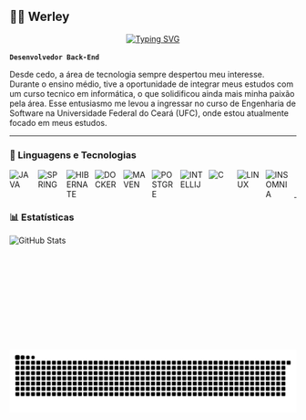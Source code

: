 ## 👨‍💻 Werley

<div align="center">
  <a href="https://git.io/typing-svg">
    <img src="https://readme-typing-svg.demolab.com?font=Fira+Code&weight=500&size=22&pause=1000&color=FF00F6&center=true&vCenter=true&random=false&width=524&lines=%E2%8A%B9+Bem+vindo+ao+meu+perfil!+%CB%99%E1%B5%95%CB%99+%E2%8A%B9+" alt="Typing SVG">
  </a>
</div>

**`Desenvolvedor Back-End`**

Desde cedo, a área de tecnologia sempre despertou meu interesse. Durante o ensino médio, tive a oportunidade de integrar meus estudos com um curso tecnico em informática, o que solidificou ainda mais minha paixão pela área. Esse entusiasmo me levou a ingressar no curso de Engenharia de Software na Universidade Federal do Ceará (UFC), onde estou atualmente focado em meus estudos.

---

### 🤖 Linguagens e Tecnologias
<p>
   <img
     align="left"
     alt="JAVA"
     title="JAVA"
     width="40px"
     style="padding-right: 10px;"
     src="https://cdn.jsdelivr.net/gh/devicons/devicon@latest/icons/java/java-original.svg"
   />
   <img
     align="left"
     alt="SPRING"
     title="SPRING"
     width="40px"
     style="padding-right: 10px;"
     src="https://cdn.jsdelivr.net/gh/devicons/devicon@latest/icons/spring/spring-original.svg"
   />
   <img
     align="left"
     alt="HIBERNATE"
     title="HIBERNATE"
     width="40px"
     style="padding-right: 10px;"
     src="https://cdn.jsdelivr.net/gh/devicons/devicon@latest/icons/hibernate/hibernate-original.svg"
   />
   <img
     align="left"
     alt="DOCKER"
     title="DOCKER"
     width="40px"
     style="padding-right: 10px;"
     src="https://cdn.jsdelivr.net/gh/devicons/devicon@latest/icons/docker/docker-original.svg"
   />
   <img
     align="left"
     alt="MAVEN"
     title="MAVEN"
     width="40px"
     style="padding-right: 10px;"
     src="https://cdn.jsdelivr.net/gh/devicons/devicon@latest/icons/maven/maven-original.svg"
   />
   <img
     align="left"
     alt="POSTGRE"
     title="POSTGRE"
     width="40px"
     style="padding-right: 10px;"
     src="https://cdn.jsdelivr.net/gh/devicons/devicon@latest/icons/postgresql/postgresql-original.svg"
   />
   <img
     align="left"
     alt="INTELLIJ"
     title="INTELLIJ"
     width="40px"
     style="padding-right: 10px;"
     src="https://cdn.jsdelivr.net/gh/devicons/devicon@latest/icons/intellij/intellij-original.svg"
   />
   <img
     align="left"
     alt="C"
     title="C"
     width="40px"
     style="padding-right: 10px;"
     src="https://cdn.jsdelivr.net/gh/devicons/devicon@latest/icons/c/c-original.svg"
   />
   <img
     align="left"
     alt="LINUX"
     title="LINUX"
     width="40px"
     style="padding-right: 10px;"
     src="https://cdn.jsdelivr.net/gh/devicons/devicon@latest/icons/linux/linux-original.svg"
   />
   <img
     align="left"
     alt="INSOMNIA"
     title="INSOMNIA"
     width="40px"
     style="padding-right: 10px;"
     src="https://cdn.jsdelivr.net/gh/devicons/devicon@latest/icons/insomnia/insomnia-original.svg"
   />
</p>

<br/>
<br/>

---

### 📊 Estatísticas
<p>
  <img 
    align="left" 
    alt="GitHub Stats" 
    height="200" 
    style="padding-right: 10px;" 
    src="https://github-readme-stats.vercel.app/api?username=Werley-08&show_icons=true&theme=tokyonight&include_all_commits=true&locale=pt-br" 
  />
</p>

<picture align="center">
  <source media="(prefers-color-scheme: dark)" srcset="https://raw.githubusercontent.com/Werley-08/Werley-08/output/github-contribution-grid-snake-dark.svg">
  <source media="(prefers-color-scheme: light)" srcset="https://raw.githubusercontent.com/Werley-08/Werley-08/output/github-contribution-grid-snake-dark.svg">
  <img align="center" alt="github contribution grid snake animation" src="https://raw.githubusercontent.com/Werley-08/Werley-08/output/github-contribution-grid-snake.svg">
</picture>

